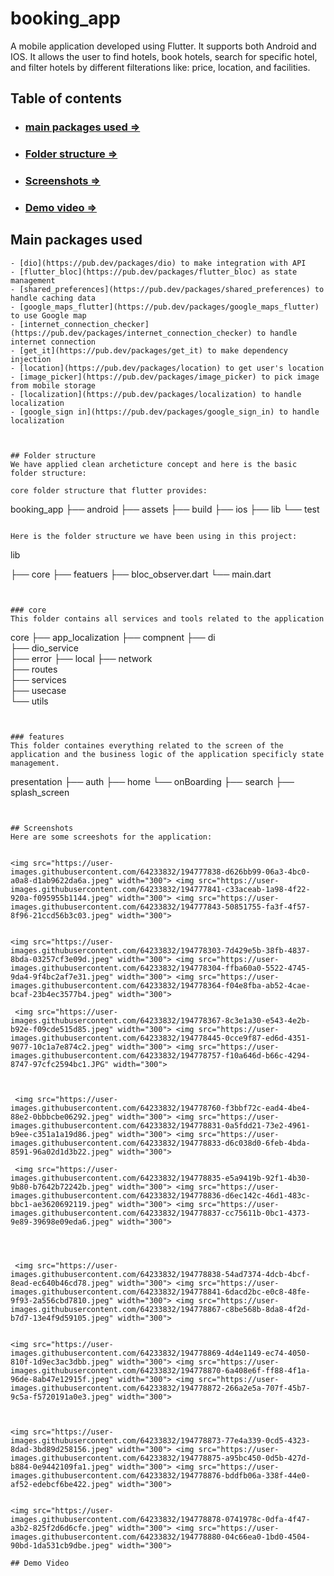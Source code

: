 # booking_app
A mobile application developed using Flutter. It supports both Android and IOS.
 It allows the user to find hotels, book hotels, search for specific hotel, and filter hotels by different filterations like: price, location, and facilities.


## Table of contents
- ### [main packages used =>](#main-packages-used)
- ### [Folder structure =>](#folder-structure)
- ### [Screenshots =>](#screenshots)
- ### [Demo video =>](#demo-video)

## Main packages used
```
- [dio](https://pub.dev/packages/dio) to make integration with API
- [flutter_bloc](https://pub.dev/packages/flutter_bloc) as state management
- [shared_preferences](https://pub.dev/packages/shared_preferences) to handle caching data
- [google_maps_flutter](https://pub.dev/packages/google_maps_flutter) to use Google map
- [internet_connection_checker](https://pub.dev/packages/internet_connection_checker) to handle internet connection 
- [get_it](https://pub.dev/packages/get_it) to make dependency injection
- [location](https://pub.dev/packages/location) to get user's location
- [image_picker](https://pub.dev/packages/image_picker) to pick image from mobile storage
- [localization](https://pub.dev/packages/localization) to handle localization
- [google_sign in](https://pub.dev/packages/google_sign_in) to handle localization



## Folder structure
We have applied clean archeticture concept and here is the basic folder structure:

core folder structure that flutter provides:

```
booking_app
├── android
├── assets
├── build
├── ios
├── lib
└── test
```

Here is the folder structure we have been using in this project:
```
lib

├── core
├── featuers
├── bloc_observer.dart
└── main.dart
```


### core
This folder contains all services and tools related to the application
```
core
├── app_localization
├── compnent
├── di                      
├── dio_service             
├── error
├── local
├── network        
├── routes                  
├── services     
├── usecase              
└── utils                   
```


### features
This folder containes everything related to the screen of the application and the business logic of the application specificly state management.
```
presentation
├── auth
├── home
└── onBoarding
├── search
├── splash_screen
```


## Screenshots
Here are some screeshots for the application:


<img src="https://user-images.githubusercontent.com/64233832/194777838-d626bb99-06a3-4bc0-a0a8-d1ab9622da6a.jpeg" width="300"> <img src="https://user-images.githubusercontent.com/64233832/194777841-c33aceab-1a98-4f22-920a-f095955b1144.jpeg" width="300"> <img src="https://user-images.githubusercontent.com/64233832/194777843-50851755-fa3f-4f57-8f96-21ccd56b3c03.jpeg" width="300"> 


<img src="https://user-images.githubusercontent.com/64233832/194778303-7d429e5b-38fb-4837-8bda-03257cf3e09d.jpeg" width="300"> <img src="https://user-images.githubusercontent.com/64233832/194778304-ffba60a0-5522-4745-9da4-9f4bc2af7e31.jpeg" width="300"> <img src="https://user-images.githubusercontent.com/64233832/194778364-f04e8fba-ab52-4cae-bcaf-23b4ec3577b4.jpeg" width="300">

 <img src="https://user-images.githubusercontent.com/64233832/194778367-8c3e1a30-e543-4e2b-b92e-f09cde515d85.jpeg" width="300"> <img src="https://user-images.githubusercontent.com/64233832/194778445-0cce9f87-ed6d-4351-9077-10c1a7e874c2.jpeg" width="300"> <img src="https://user-images.githubusercontent.com/64233832/194778757-f10a646d-b66c-4294-8747-97cfc2594bc1.JPG" width="300">



 <img src="https://user-images.githubusercontent.com/64233832/194778760-f3bbf72c-ead4-4be4-88e2-0bbbcbe06292.jpeg" width="300"> <img src="https://user-images.githubusercontent.com/64233832/194778831-0a5fdd21-73e2-4961-b9ee-c351a1a19d86.jpeg" width="300"> <img src="https://user-images.githubusercontent.com/64233832/194778833-d6c038d0-6feb-4bda-8591-96a02d1d3b22.jpeg" width="300">
 
 <img src="https://user-images.githubusercontent.com/64233832/194778835-e5a9419b-92f1-4b30-9b80-b7642b72242b.jpeg" width="300"> <img src="https://user-images.githubusercontent.com/64233832/194778836-d6ec142c-46d1-483c-bbc1-ae3620692119.jpeg" width="300"> <img src="https://user-images.githubusercontent.com/64233832/194778837-cc75611b-0bc1-4373-9e89-39698e09eda6.jpeg" width="300">




 <img src="https://user-images.githubusercontent.com/64233832/194778838-54ad7374-4dcb-4bcf-8ead-ec640b46cd78.jpeg" width="300"> <img src="https://user-images.githubusercontent.com/64233832/194778841-6dacd2bc-e0c8-48fe-9f93-2a556cbd7810.jpeg" width="300"> <img src="https://user-images.githubusercontent.com/64233832/194778867-c8be568b-8da8-4f2d-b7d7-13e4f9d59105.jpeg" width="300">


<img src="https://user-images.githubusercontent.com/64233832/194778869-4d4e1149-ec74-4050-810f-1d9ec3ac3dbb.jpeg" width="300"> <img src="https://user-images.githubusercontent.com/64233832/194778870-6a408e6f-ff88-4f1a-96de-8ab47e12915f.jpeg" width="300"> <img src="https://user-images.githubusercontent.com/64233832/194778872-266a2e5a-707f-45b7-9c5a-f5720191a0e3.jpeg" width="300"> 



<img src="https://user-images.githubusercontent.com/64233832/194778873-77e4a339-0cd5-4323-8dad-3bd89d258156.jpeg" width="300"> <img src="https://user-images.githubusercontent.com/64233832/194778875-a95bc450-0d5b-427d-b884-0e9442109fa1.jpeg" width="300"> <img src="https://user-images.githubusercontent.com/64233832/194778876-bddfb06a-338f-44e0-af52-edebcf6be422.jpeg" width="300"> 


<img src="https://user-images.githubusercontent.com/64233832/194778878-0741978c-0dfa-4f47-a3b2-825f2d6d6cfe.jpeg" width="300"> <img src="https://user-images.githubusercontent.com/64233832/194778880-04c66ea0-1bd0-4504-90bd-1da531cb9dbe.jpeg" width="300"> 

## Demo Video








